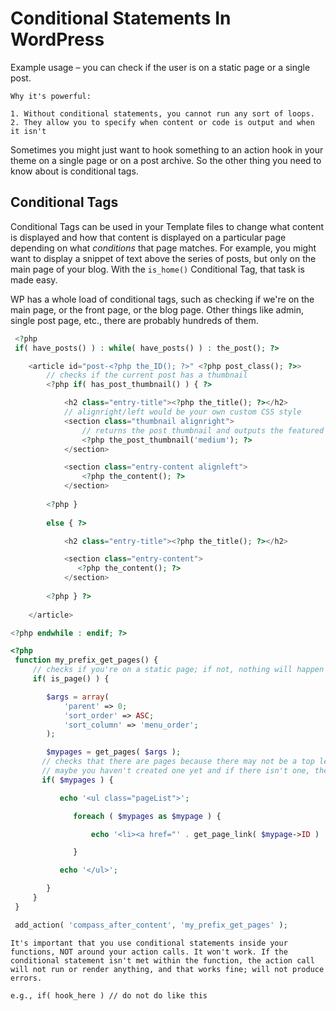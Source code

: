 # Conditional Statements In WordPress
Example usage – you can check if the user is on a static page or a single post. 

    Why it's powerful:

    1. Without conditional statements, you cannot run any sort of loops.
    2. They allow you to specify when content or code is output and when it isn't

Sometimes you might just want to hook something to an action hook in your theme on a single page or on a post archive. So the other thing you need to know about is conditional tags.

## Conditional Tags
Conditional Tags can be used in your Template files to change what content is displayed and how that content is displayed on a particular page depending on what *conditions* that page matches. For example, you might want to display a snippet of text above the series of posts, but only on the main page of your blog. With the `is_home()` Conditional Tag, that task is made easy.

WP has a whole load of conditional tags, such as checking if we're on the main page, or the front page, or the blog page. Other things like admin, single post page, etc., there are probably hundreds of them.

```php
 <?php
 if( have_posts() ) : while( have_posts() ) : the_post(); ?>

    <article id="post-<?php the_ID(); ?>" <?php post_class(); ?>>
        // checks if the current post has a thumbnail
        <?php if( has_post_thumbnail() ) { ?>

            <h2 class="entry-title"><?php the_title(); ?></h2>
            // alignright/left would be your own custom CSS style
            <section class="thumbnail alignright">
                // returns the post thumbnail and outputs the featured image in its medium size
                <?php the_post_thumbnail('medium'); ?>
            </section>

            <section class="entry-content alignleft">
                <?php the_content(); ?>
            </section>
            
        <?php } 
        
        else { ?>

            <h2 class="entry-title"><?php the_title(); ?></h2>

            <section class="entry-content">
               <?php the_content(); ?>
            </section>
            
        <?php } ?>
    
    </article>

<?php endwhile : endif; ?>
```

```php
<?php
 function my_prefix_get_pages() {
     // checks if you're on a static page; if not, nothing will happen
     if( is_page() ) {

        $args = array(
            'parent' => 0;
            'sort_order' => ASC; 
            'sort_column' => 'menu_order';
        );

        $mypages = get_pages( $args );
       // checks that there are pages because there may not be a top level page
       // maybe you haven't created one yet and if there isn't one, there will be an error if the conditional statement wasn't there when the code runs
       if( $mypages ) {

           echo '<ul class="pageList">';

              foreach ( $mypages as $mypage ) {

                  echo '<li><a href="' . get_page_link( $mypage->ID ) . '">' . $mypage->post_title . '</a></li>';

              }

           echo '</ul>';

        }
     }
 }

 add_action( 'compass_after_content', 'my_prefix_get_pages' );
```

    It's important that you use conditional statements inside your functions, NOT around your action calls. It won't work. If the conditional statement isn't met within the function, the action call will not run or render anything, and that works fine; will not produce errors.

    e.g., if( hook_here ) // do not do like this